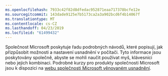 ```yaml
---
ms.openlocfilehash: 7933c42f82d8dfedac952871eaa717378bcfe12e
ms.sourcegitcommit: 143dade9125e7b5173ca2a3a902bcd6f4b14067f
ms.translationtype: MT
ms.contentlocale: cs-CZ
ms.lasthandoff: 04/23/2019
ms.locfileid: "61499432"
---
```

Společnost Microsoft poskytuje řadu podrobných návodů, které popisují, jak přizpůsobit možnosti a nastavení usnadnění v počítači. Tyto informace jsou poskytovány společně, abyste se mohli naučit používat myš, klávesnici nebo jejich kombinaci. Podrobné kurzy pro produkty společnosti Microsoft jsou k dispozici na [webu společnosti Microsoft věnovaném usnadnění](http://go.microsoft.com/fwlink/?LinkId=8431).